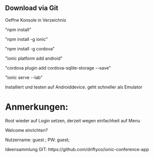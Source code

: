 <h2>Download via Git</h2>
<p>Oeffne Konsole in Verzeichnis</p>
<p>"npm install"</p>
<p>"npm install -g ionic"</p>
<p>"npm install -g cordova"</p>
<p> "ionic platform add android" </p>
<p> "cordova plugin add cordova-sqlite-storage --save" </p>
<p> "ionic serve --lab" <p>
<p>Installiert und testen auf Androiddevice. geht schneller als Emulator</p>
<h1> Anmerkungen: </h1>
<p> Root wieder auf Login setzen, derzeit wegen einfachheit auf Menu </p
<p> Welcome einrichten? </p>
<p> Nutzername: guest ; PW: guest; </p>
<p> Ideensammlung GIT: https://github.com/driftyco/ionic-conference-app</p>
